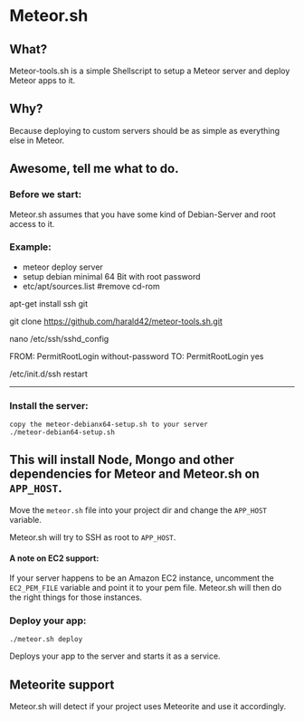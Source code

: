 # Meteor.sh

## What?

Meteor-tools.sh is a simple Shellscript to setup a Meteor server and deploy Meteor apps to it.

## Why?

Because deploying to custom servers should be as simple as everything else in Meteor.

## Awesome, tell me what to do.

### Before we start:

Meteor.sh assumes that you have some kind of Debian-Server and root access to it.

### Example:

* meteor deploy server
* setup debian minimal 64 Bit with root password
* etc/apt/sources.list  #remove cd-rom

apt-get install ssh git

git clone https://github.com/harald42/meteor-tools.sh.git

nano /etc/ssh/sshd_config

FROM:
PermitRootLogin without-password
TO:
PermitRootLogin yes

/etc/init.d/ssh restart

--------------------------------
### Install the server:

```
copy the meteor-debianx64-setup.sh to your server
./meteor-debian64-setup.sh
```

This will install Node, Mongo and other dependencies for Meteor and Meteor.sh on `APP_HOST`.
----

Move the `meteor.sh` file into your project dir and change the `APP_HOST` variable.

Meteor.sh will try to SSH as root to `APP_HOST`.

#### A note on EC2 support:

If your server happens to be an Amazon EC2 instance, uncomment the `EC2_PEM_FILE` variable and point it to your pem file. Meteor.sh will then do the right things for those instances.



### Deploy your app:

```
./meteor.sh deploy
```

Deploys your app to the server and starts it as a service.

## Meteorite support

Meteor.sh will detect if your project uses Meteorite and use it accordingly.
